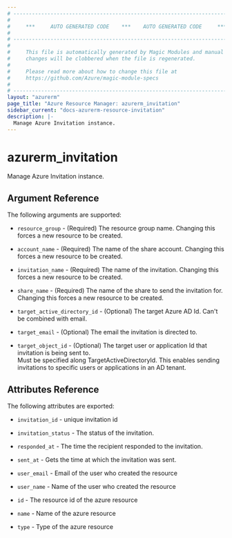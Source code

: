 ```yaml
---
# ----------------------------------------------------------------------------
#
#     ***     AUTO GENERATED CODE    ***    AUTO GENERATED CODE     ***
#
# ----------------------------------------------------------------------------
#
#     This file is automatically generated by Magic Modules and manual
#     changes will be clobbered when the file is regenerated.
#
#     Please read more about how to change this file at
#     https://github.com/Azure/magic-module-specs
#
# ----------------------------------------------------------------------------
layout: "azurerm"
page_title: "Azure Resource Manager: azurerm_invitation"
sidebar_current: "docs-azurerm-resource-invitation"
description: |-
  Manage Azure Invitation instance.
---
```


# azurerm_invitation

Manage Azure Invitation instance.


## Argument Reference

The following arguments are supported:

* `resource_group` - (Required) The resource group name. Changing this forces a new resource to be created.

* `account_name` - (Required) The name of the share account. Changing this forces a new resource to be created.

* `invitation_name` - (Required) The name of the invitation. Changing this forces a new resource to be created.

* `share_name` - (Required) The name of the share to send the invitation for. Changing this forces a new resource to be created.

* `target_active_directory_id` - (Optional) The target Azure AD Id. Can't be combined with email.

* `target_email` - (Optional) The email the invitation is directed to.

* `target_object_id` - (Optional) The target user or application Id that invitation is being sent to.<br>Must be specified along TargetActiveDirectoryId. This enables sending<br>invitations to specific users or applications in an AD tenant.

## Attributes Reference

The following attributes are exported:

* `invitation_id` - unique invitation id

* `invitation_status` - The status of the invitation.

* `responded_at` - The time the recipient responded to the invitation.

* `sent_at` - Gets the time at which the invitation was sent.

* `user_email` - Email of the user who created the resource

* `user_name` - Name of the user who created the resource

* `id` - The resource id of the azure resource

* `name` - Name of the azure resource

* `type` - Type of the azure resource
